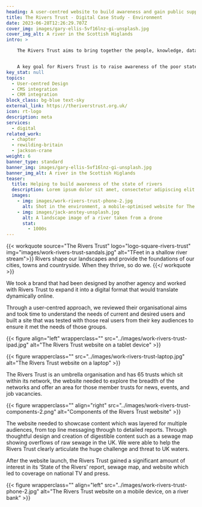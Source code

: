 ```yaml
---
heading: A user-centred website to build awareness and gain public support
title: The Rivers Trust - Digital Case Study - Environment
date: 2023-06-28T12:26:29.707Z
cover_img: images/gary-ellis-5vf16lnz-gi-unsplash.jpg
cover_img_alt: A river in the Scottish Higlands
intro: >

    The Rivers Trust aims to bring together the people, knowledge, data and intelligence to help rivers thrive again; for us and future generations.


    A key goal for Rivers Trust is to raise awareness of the poor state of rivers in the UK and to gain support from the general public to rally against the current lack of policies on keeping Britain’s water healthy and sewage free. They needed a clear and engaging website to relay this information clearly and concisely to gain support from groups that otherwise would not have known about the state of the rivers.
key_stat: null
topics:
  - User-centred Design
  - CMS integration
  - CRM integration
block_class: bg-blue text-sky
external_link: https://theriverstrust.org.uk/
icon: rt-logo
description: meta
services:
  - digital
related_work:
  - chapter
  - rewilding-britain
  - jackson-crane
weight: 6
banner_type: standard
banner_img: images/gary-ellis-5vf16lnz-gi-unsplash.jpg
banner_img_alt: A river in the Scottish Higlands
teaser:
  title: Helping to build awareness of the state of rivers
  description: Lorem ipsum dolor sit amet, consectetur adipiscing elit. Sed lacinia consequat rhoncus.
  images:
    - img: images/work-rivers-trust-phone-2.jpg
      alt: Shot in the environment, a mobile-optimised website for The Rivers Trust website
    - img: images/jack-anstey-unsplash.jpg
      alt: A landscape image of a river taken from a drone
      stat:
        - 1000s
---
```


{{< workquote source="The Rivers Trust" logo="logo-square-rivers-trust" img="images/work-rivers-trust-sandals.jpg" alt="TFeet in a shallow river stream">}}
Rivers shape our landscapes and provide the foundations of our cities, towns and countryside. When they thrive, so do we.
{{</ workquote >}}

<!-- Text left -->
<div class="w-full grid grid-cols-12 gap-x-2.5 gap-y-6 lg:gap-6 xl:gap-8">
  <div class="prose col-span-full lg:col-span-8">

  We took a brand that had been designed by another agency and worked with Rivers Trust to expand it into a digital format that would translate dynamically online.  

  Through a user-centred approach, we reviewed their organisational aims and took time to understand the needs of current and desired users and built a site that was tested with those real users from their key audiences to ensure it met the needs of those groups.

  </div>
</div>

{{< figure align="left" wrapperclass="" src="../images/work-rivers-trust-ipad.jpg" alt="The Rivers Trust website on a tablet device" >}}

{{< figure wrapperclass="" src="../images/work-rivers-trust-laptop.jpg" alt="The Rivers Trust website on a laptop" >}}



<!-- Text right -->
<div class="w-full grid grid-cols-12 gap-x-2.5 gap-y-6 lg:gap-6 xl:gap-8">
  <div class="prose col-span-full lg:col-span-8 lg:col-start-5">

  The Rivers Trust is an umbrella organisation and has 65 trusts which sit within its network, the website needed to explore the breadth of the networks and offer an area for those member trusts for news, events, and job vacancies.

  </div>
</div>

{{< figure wrapperclass="" align="right" src="../images/work-rivers-trust-components-2.png" alt="Components of the Rivers Trust website" >}}

<!-- Text left -->
<div class="w-full grid grid-cols-12 gap-x-2.5 gap-y-6 lg:gap-6 xl:gap-8">
  <div class="prose col-span-full lg:col-span-8">

  The website needed to showcase content which was layered for multiple audiences, from top line messaging through to detailed reports. Through thoughtful design and creation of digestible content such as a sewage map showing overflows of raw sewage in the UK. We were able to help the Rivers Trust clearly articulate the huge challenge and threat to UK waters. 

After the website launch, the Rivers Trust gained a significant amount of interest in its ‘State of the Rivers’ report, sewage map, and website which led to coverage on national TV and press.

  </div>
</div>


{{< figure wrapperclass="" align="left" src="../images/work-rivers-trust-phone-2.jpg" alt="The Rivers Trust website on a mobile device, on a river bank" >}}
